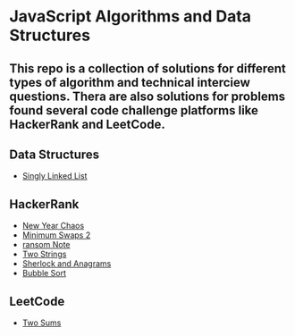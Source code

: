 # JavaScript Algorithms and Data Structures
This repo is a collection of solutions for different types of algorithm and technical interciew
questions. Thera are also solutions for problems found several code challenge platforms like HackerRank and LeetCode.
---

## Data Structures
* [Singly Linked List](data-structures/singlyLinkedList.js)

## HackerRank
* [New Year Chaos](hacker-rank/new-year-chaos.js)
* [Minimum Swaps 2](hacker-rank/minimum-swaps-2.js)
* [ransom Note](hacker-rank/ransom-note.js)
* [Two Strings](hacker-rank/two-strings.js)
* [Sherlock and Anagrams](hacker-rank/sherlock-and-anagrams.js)
* [Bubble Sort](hacker-rank/bubble-sort.js)


## LeetCode
* [Two Sums](leet-code/two-sum.js)
